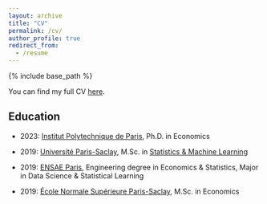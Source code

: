 ```yaml
---
layout: archive
title: "CV"
permalink: /cv/
author_profile: true
redirect_from:
  - /resume
---
```


{% include base_path %}

You can find my full CV [here](https://martinmugnier.github.io/files/CV_Martin_Mugnier.pdf).

## Education

- 2023: [Institut Polytechnique de Paris](https://www.ip-paris.fr/), Ph.D. in Economics

- 2019: [Université Paris-Saclay](https://www.universite-paris-saclay.fr/en), M.Sc. in [Statistics & Machine Learning](https://master-statml.imo.universite-paris-saclay.fr/)
  
- 2019: [ENSAE Paris](https://www.ensae.fr/en/), Engineering degree in Economics & Statistics, Major in Data Science & Statistical Learning
  
- 2019: [École Normale Supérieure Paris-Saclay](https://ens-paris-saclay.fr/en), M.Sc. in Economics
  <!-- - 2017-2019: double-diploma ENS-ENSAE Paris in Economics & Statistics
  - 2016-2017: first year of the [Master in Economics](http://phd-in-economics.com/) (joint program offered by Ecole Polytechnique, ENSAE IP Paris, HEC Paris & ENS Paris-Saclay)
  - 2016: Bachelor’s degree in Economics & Management from [Université Paris 1 Panthéon-Sorbonne](https://www.pantheonsorbonne.fr/accueil) & [TSE](https://www.tse-fr.eu/fr)
-->


